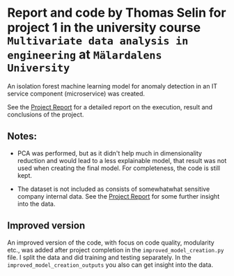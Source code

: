 # Report and code by Thomas Selin for project 1 in the university course `Multivariate data analysis in engineering` at `Mälardalens University`

An isolation forest machine learning model for anomaly detection in an IT service component (microservice) was created.

See the [Project Report](Project_report.pdf) for a detailed report on the execution, result and conclusions of the project.

## Notes:

- PCA was performed, but as it didn't help much in dimensionality reduction and would lead to a less explainable model, that result was not used when creating the final model. For completeness, the code is still kept.

- The dataset is not included as consists of somewhatwhat sensitive company internal data. See the [Project Report](Project_report.pdf) for some further insight into the data.

## Improved version
An improved version of the code, with focus on code quality, modularity etc., was added after project completion in the `improved_model_creation.py` file. I split the data and did training and testing separately. In the `improved_model_creation_outputs` you also can get insight into the data.
